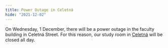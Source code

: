 ```yaml
---
title: Power Outage in Celetná
hide: "2021-12-02"
---
```


On Wednesday, 1 December, there will be a power outage in the faculty building
in Celetná Street. For this reason, our study room in
[Celetná](celetna-en.html) will be closed all day.
